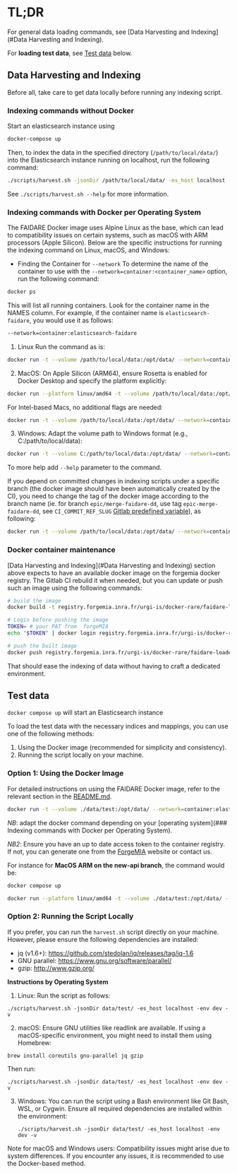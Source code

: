 

# TL;DR
For general data loading commands, see [Data Harvesting and Indexing](#Data Harvesting and Indexing).

For **loading test data**, see [Test data](#test-data) below.


## Data Harvesting and Indexing

Before all, take care to get data locally before running any indexing script.

### Indexing commands without Docker

Start an elasticsearch instance using 
```sh
docker-compose up
```
Then, to index the data in the specified directory (`/path/to/local/data/`) into the Elasticsearch instance running on localhost, run the following command:

```sh
./scripts/harvest.sh -jsonDir /path/to/local/data/ -es_host localhost -env dev -v
```
See `./scripts/harvest.sh --help` for more information.

### Indexing commands with Docker per Operating System

The FAIDARE Docker image uses Alpine Linux as the base, which can lead to compatibility issues on certain systems, such as macOS with ARM processors (Apple Silicon). Below are the specific instructions for running the indexing command on Linux, macOS, and Windows:
-    Finding the Container for `--network`
     To determine the name of the container to use with the `--network=container:<container_name>` option, run the following command:
```sh
docker ps

```
This will list all running containers. Look for the container name in the NAMES column. For example, if the container name is `elasticsearch-faidare`, you would use it as follows:
```sh
--network=container:elasticsearch-faidare

```

1.  Linux
    Run the command as is:
```sh
docker run -t --volume /path/to/local/data:/opt/data/ --network=container:elasticsearch-faidare registry.forgemia.inra.fr/urgi-is/docker-rare/faidare-loader:latest -jsonDir /opt/data/

```
2. MacOS:
   On Apple Silicon (ARM64), ensure Rosetta is enabled for Docker Desktop and specify the platform explicitly:
```sh
docker run --platform linux/amd64 -t --volume /path/to/local/data:/opt/data/ --network=container:elasticsearch-faidare registry.forgemia.inra.fr/urgi-is/docker-rare/faidare-loader:latest -jsonDir /opt/data/

```
For Intel-based Macs, no additional flags are needed:
```sh
docker run -t --volume /path/to/local/data:/opt/data/ --network=container:elasticsearch-faidare registry.forgemia.inra.fr/urgi-is/docker-rare/faidare-loader:latest -jsonDir /opt/data/

```
3.  Windows:
    Adapt the volume path to Windows format (e.g., C:/path/to/local/data):
```sh
docker run -t --volume C:/path/to/local/data:/opt/data/ --network=container:elasticsearch-faidare registry.forgemia.inra.fr/urgi-is/docker-rare/faidare-loader:latest -jsonDir /opt/data/

```

To more help add `--help` parameter to the command.

If you depend on committed changes in indexing scripts under a specific branch (the docker image should have been automatically created by the CI), you need to change the tag of the docker image according to the branch name (ie. for branch `epic/merge-faidare-dd`, use tag `epic-merge-faidare-dd`, see `CI_COMMIT_REF_SLUG` [Gitlab predefined variable](https://docs.gitlab.com/ee/ci/variables/predefined_variables.html#predefined-variables-reference)), as following:

```sh
docker run -t --volume /path/to/local/data:/opt/data/ --network=container:elasticsearch-faidare registry.forgemia.inra.fr/urgi-is/docker-rare/faidare-loader:epic-merge-faidare-dd` -jsonDir /opt/data/ --help
```

### Docker container maintenance

[Data Harvesting and Indexing](#Data Harvesting and Indexing) section above expects to have an available docker image on the forgemia docker registry. The Gitlab CI rebuild it when needed, but you can update or push such an image using the following commands:

```sh
# build the image
docker build -t registry.forgemia.inra.fr/urgi-is/docker-rare/faidare-loader:latest .

# Login before pushing the image
TOKEN= # your PAT from  forgeMIA
echo "$TOKEN" | docker login registry.forgemia.inra.fr/urgi-is/docker-rare -u <your ForgeMIA username>  --password-stdin

# push the built image
docker push registry.forgemia.inra.fr/urgi-is/docker-rare/faidare-loader:latest
```

That should ease the indexing of data without having to craft a dedicated environment.



## Test data
`docker compose up` will start an Elasticsearch instance

To load the test data  with the necessary indices and mappings, you can use one of the following methods:
1.  Using the Docker image (recommended for simplicity and consistency).
2.  Running the script locally on your machine.

### Option 1: Using the Docker Image
For detailed instructions on using the FAIDARE Docker image, refer to the relevant section in the  [README.md](https://forgemia.inra.fr/urgi-is/faidare/-/blob/fix/NewReadMeHowToDevelopOnFaidare/README.md#data-harvesting-and-indexing).
  ```sh
docker run -t --volume ./data/test:/opt/data/ --network=container:elasticsearch-faidare registry.forgemia.inra.fr/urgi-is/docker-rare/faidare-loader:latest -jsonDir /opt/data/
  ```
*NB*: adapt the docker command depending on your [operating system](### Indexing commands with Docker per Operating System). 

*NB2*: Ensure you have an up to date access token to the container registry. If not, you can generate one from the [ForgeMIA](https://forgemia.inra.fr/urgi-is/docker-rare/-/settings/access_tokens) website or contact us.

For instance for **MacOS ARM on the new-api branch**, the command would be:
```sh   
docker compose up
```

```sh   
docker run --platform linux/amd64 -t --volume ./data/test:/opt/data/ --network=container:elasticsearch-faidare registry.forgemia.inra.fr/urgi-is/docker-rare/faidare-loader:feat-upgrade-to-new-api -jsonDir /opt/data/
```

### Option 2: Running the Script Locally
If you prefer, you can run the `harvest.sh` script directly on your machine. However, please ensure the following dependencies are installed:
- jq (v1.6+): https://github.com/stedolan/jq/releases/tag/jq-1.6
- GNU parallel: https://www.gnu.org/software/parallel/
- gzip: http://www.gzip.org/

**Instructions by Operating System**

1.  Linux: Run the script as follows:

`./scripts/harvest.sh -jsonDir data/test/ -es_host localhost -env dev -v`

2.  macOS: Ensure GNU utilities like readlink are available. If using a macOS-specific environment, you might need to install them using Homebrew:

`brew install coreutils gnu-parallel jq gzip`

Then run:

`./scripts/harvest.sh -jsonDir data/test/ -es_host localhost -env dev -v`

3.  Windows: You can run the script using a Bash environment like Git Bash, WSL, or Cygwin. Ensure all required dependencies are installed within the environment:

    `./scripts/harvest.sh -jsonDir data/test/ -es_host localhost -env dev -v`

Note for macOS and Windows users: Compatibility issues might arise due to system differences. If you encounter any issues, it is recommended to use the Docker-based method.


